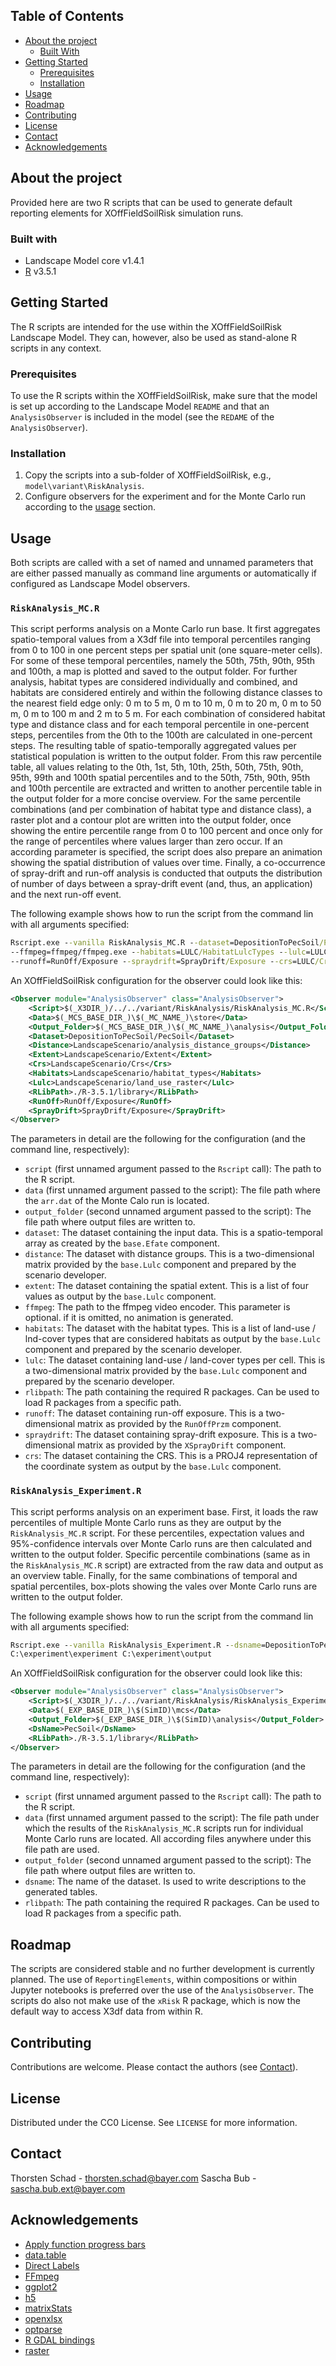 ## Table of Contents
* [About the project](#about-the-project)
  * [Built With](#built-with)
* [Getting Started](#getting-started)
  * [Prerequisites](#prerequisites)
  * [Installation](#installation)
* [Usage](#usage)
* [Roadmap](#roadmap)
* [Contributing](#contributing)
* [License](#license)
* [Contact](#contact)
* [Acknowledgements](#acknowledgements)


## About the project
Provided here are two R scripts that can be used to generate default reporting elements for XOffFieldSoilRisk simulation
runs.

### Built with
* Landscape Model core v1.4.1
* [R](https://cran.r-project.org) v3.5.1


## Getting Started
The R scripts are intended for the use within the XOffFieldSoilRisk Landscape Model. They can, however, also be used as
stand-alone R scripts in any context.

### Prerequisites
To use the R scripts within the XOffFieldSoilRisk, make sure that the model is set up according to the Landscape Model
`README` and that an `AnalysisObserver` is included in the model (see the `REDAME` of the `AnalysisObserver`).

### Installation
1. Copy the scripts into a sub-folder of XOffFieldSoilRisk, e.g., `model\variant\RiskAnalysis`.
2. Configure observers for the experiment and for the Monte Carlo run according to the [usage](#usage) section.


## Usage
Both scripts are called with a set of named and unnamed parameters that are either passed manually as command line 
arguments or automatically if configured as Landscape Model observers.

### `RiskAnalysis_MC.R`
This script performs analysis on a Monte Carlo run base. It first aggregates spatio-temporal values from a X3df file
into temporal percentiles ranging from 0 to 100 in one percent steps per spatial unit (one square-meter cells). For 
some of these temporal percentiles, namely the 50th, 75th, 90th, 95th and 100th, a map is plotted and saved to the
output folder. For further analysis, habitat types are considered individually and combined, and habitats are considered
entirely and within the following distance classes to the nearest field edge only: 0 m to 5 m, 0 m to 10 m, 0 m to 
20 m, 0 m to 50 m, 0 m to 100 m and 2 m to 5 m. For each combination of considered habitat type and distance class and
for each temporal percentile in one-percent steps, percentiles from the 0th to the 100th are calculated in one-percent
steps. The resulting table of spatio-temporally aggregated values per statistical population is written to the output 
folder. From this raw percentile table, all values relating to the 0th, 1st, 5th, 10th, 25th, 50th, 75th, 90th, 95th, 
99th and 100th spatial percentiles and to the 50th, 75th, 90th, 95th and 100th percentile are extracted and written to
another percentile table in the output folder for a more concise overview. For the same percentile combinations (and
per combination of habitat type and distance class), a raster plot and a contour plot are written into the output 
folder, once showing the entire percentile range from 0 to 100 percent and once only for the range of percentiles where
values larger than zero occur. If an according parameter is specified, the script does also prepare an animation
showing the spatial distribution of values over time. Finally, a co-occurrence of spray-drift and run-off analysis is
conducted that outputs the distribution of number of days between a spray-drift event (and, thus, an application) and
the next run-off event.

The following example shows how to run the script from the command lin with all arguments specified:
```cmd
Rscript.exe --vanilla RiskAnalysis_MC.R --dataset=DepositionToPecSoil/PecSoil --extent=LULC/Extent 
--ffmpeg=ffmpeg/ffmpeg.exe --habitats=LULC/HabitatLulcTypes --lulc=LULC/LulcRaster --rlibpath=./R-3.5.1/library
--runoff=RunOff/Exposure --spraydrift=SprayDrift/Exposure --crs=LULC/Crs C:\experiment\mc\store C:\experiment\mc\output
```

An XOffFieldSoilRisk configuration for the observer could look like this:
```xml
<Observer module="AnalysisObserver" class="AnalysisObserver">
    <Script>$(_X3DIR_)/../../variant/RiskAnalysis/RiskAnalysis_MC.R</Script>
    <Data>$(_MCS_BASE_DIR_)\$(_MC_NAME_)\store</Data>
    <Output_Folder>$(_MCS_BASE_DIR_)\$(_MC_NAME_)\analysis</Output_Folder>
    <Dataset>DepositionToPecSoil/PecSoil</Dataset>
    <Distance>LandscapeScenario/analysis_distance_groups</Distance>
    <Extent>LandscapeScenario/Extent</Extent>
    <Crs>LandscapeScenario/Crs</Crs>
    <Habitats>LandscapeScenario/habitat_types</Habitats>
    <Lulc>LandscapeScenario/land_use_raster</Lulc>
    <RLibPath>./R-3.5.1/library</RLibPath>
    <RunOff>RunOff/Exposure</RunOff>
    <SprayDrift>SprayDrift/Exposure</SprayDrift>
</Observer>
```
The parameters in detail are the following for the configuration (and the command line, respectively):
* `script` (first unnamed argument passed to the `Rscript` call): The path to the R script.
* `data` (first unnamed argument passed to the script): The file path where the `arr.dat` of the Monte Calo run is 
  located.
* `output_folder` (second unnamed argument passed to the script): The file path where output files are written to.
* `dataset`: The dataset containing the input data. This is a spatio-temporal array as created by the `base.Efate`
   component.
* `distance`: The dataset with distance groups. This is a two-dimensional matrix provided by the `base.Lulc` component
  and prepared by the scenario developer.
* `extent`: The dataset containing the spatial extent. This is a list of four values as output by the `base.Lulc` 
  component.
* `ffmpeg`: The path to the ffmpeg video encoder. This parameter is optional. if it is omitted, no animation is 
   generated.
* `habitats`: The dataset with the habitat types. This is a list of land-use / lnd-cover types that are considered 
  habitats as output by the `base.Lulc` component and prepared by the scenario developer.
* `lulc`: The dataset containing land-use / land-cover types per cell. This is a two-dimensional matrix provided by 
  the `base.Lulc` 
  component and prepared by the scenario developer.
* `rlibpath`: The path containing the required R packages. Can be used to load R packages from a specific path.
* `runoff`: The dataset containing run-off exposure. This is a two-dimensional matrix as provided by the `RunOffPrzm` 
  component.
* `spraydrift`: The dataset containing spray-drift exposure. This is a two-dimensional matrix as provided by the 
  `XSprayDrift` component.
* `crs`: The dataset containing the CRS. This is a PROJ4 representation of the coordinate system as output by the 
  `base.Lulc` component.

### `RiskAnalysis_Experiment.R`
This script performs analysis on an experiment base. First, it loads the raw percentiles of multiple Monte Carlo runs as
they are output by the `RiskAnalysis_MC.R` script. For these percentiles, expectation values and 95%-confidence 
intervals over Monte Carlo runs are then calculated and written to the output folder. Specific percentile combinations 
(same as in the `RiskAnalysis_MC.R` script) are extracted from the raw data and output as an overview table. Finally,
for the same combinations of temporal and spatial percentiles, box-plots showing the vales over Monte Carlo runs are
written to the output folder.

The following example shows how to run the script from the command lin with all arguments specified:
```cmd
Rscript.exe --vanilla RiskAnalysis_Experiment.R --dsname=DepositionToPecSoil/PecSoil --rlibpath=./R-3.5.1/library
C:\experiment\experiment C:\experiment\output
```

An XOffFieldSoilRisk configuration for the observer could look like this:
```xml
<Observer module="AnalysisObserver" class="AnalysisObserver">
    <Script>$(_X3DIR_)/../../variant/RiskAnalysis/RiskAnalysis_Experiment.R</Script>
    <Data>$(_EXP_BASE_DIR_)\$(SimID)\mcs</Data>
    <Output_Folder>$(_EXP_BASE_DIR_)\$(SimID)\analysis</Output_Folder>
    <DsName>PecSoil</DsName>
    <RLibPath>./R-3.5.1/library</RLibPath>
</Observer>
```
The parameters in detail are the following for the configuration (and the command line, respectively):
* `script` (first unnamed argument passed to the `Rscript` call): The path to the R script.
* `data` (first unnamed argument passed to the script): The file path under which the results of the `RiskAnalysis_MC.R`
  scripts run for individual Monte Carlo runs are located. All according files anywhere under this file path are used. 
* `output_folder` (second unnamed argument passed to the script): The file path where output files are written to.
* `dsname`: The name of the dataset. Is used to write descriptions to the generated tables.
* `rlibpath`: The path containing the required R packages. Can be used to load R packages from a specific path.


## Roadmap
The scripts are considered stable and no further development is currently planned. The use of `ReportingElements`, 
within compositions or within Jupyter notebooks is preferred over the use of the `AnalysisObserver`. The scripts do
also not make use of the `xRisk` R package, which is now the default way to access X3df data from within R.


## Contributing
Contributions are welcome. Please contact the authors (see [Contact](#contact)).


## License
Distributed under the CC0 License. See `LICENSE` for more information.


## Contact
Thorsten Schad - thorsten.schad@bayer.com
Sascha Bub - sascha.bub.ext@bayer.com


## Acknowledgements
* [Apply function progress bars](https://cran.r-project.org/web/packages/pbapply)
* [data.table](https://cran.r-project.org/web/packages/data.table)
* [Direct Labels](https://cran.r-project.org/web/packages/directlabels)
* [FFmpeg](https://ffmpeg.org)
* [ggplot2](https://cran.r-project.org/web/packages/ggplot2)
* [h5](https://cran.r-project.org/web/packages/h5)
* [matrixStats](https://cran.r-project.org/web/packages/matrxistats)
* [openxlsx](https://cran.r-project.org/web/packages/openxlsx)
* [optparse](https://cran.r-project.org/web/packages/optparse)
* [R GDAL bindings](https://cran.r-project.org/web/packages/rgdal)
* [raster](https://cran.r-project.org/web/packages/raster)
